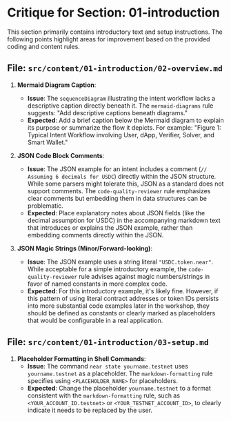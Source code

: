 # Critique for Section: 01-introduction

This section primarily contains introductory text and setup instructions. The following points highlight areas for improvement based on the provided coding and content rules.

## File: `src/content/01-introduction/02-overview.md`

1.  **Mermaid Diagram Caption**:

    - **Issue**: The `sequenceDiagram` illustrating the intent workflow lacks a descriptive caption directly beneath it. The `mermaid-diagrams` rule suggests: "Add descriptive captions beneath diagrams."
    - **Expected**: Add a brief caption below the Mermaid diagram to explain its purpose or summarize the flow it depicts. For example: "Figure 1: Typical Intent Workflow involving User, dApp, Verifier, Solver, and Smart Wallet."

2.  **JSON Code Block Comments**:

    - **Issue**: The JSON example for an intent includes a comment (`// Assuming 6 decimals for USDC`) directly within the JSON structure. While some parsers might tolerate this, JSON as a standard does not support comments. The `code-quality-reviewer` rule emphasizes clear comments but embedding them in data structures can be problematic.
    - **Expected**: Place explanatory notes about JSON fields (like the decimal assumption for USDC) in the accompanying markdown text that introduces or explains the JSON example, rather than embedding comments directly within the JSON.

3.  **JSON Magic Strings (Minor/Forward-looking)**:
    - **Issue**: The JSON example uses a string literal `"USDC.token.near"`. While acceptable for a simple introductory example, the `code-quality-reviewer` rule advises against magic numbers/strings in favor of named constants in more complex code.
    - **Expected**: For this introductory example, it's likely fine. However, if this pattern of using literal contract addresses or token IDs persists into more substantial code examples later in the workshop, they should be defined as constants or clearly marked as placeholders that would be configurable in a real application.

## File: `src/content/01-introduction/03-setup.md`

1.  **Placeholder Formatting in Shell Commands**:
    - **Issue**: The command `near state yourname.testnet` uses `yourname.testnet` as a placeholder. The `markdown-formatting` rule specifies using `<PLACEHOLDER_NAME>` for placeholders.
    - **Expected**: Change the placeholder `yourname.testnet` to a format consistent with the `markdown-formatting` rule, such as `<YOUR_ACCOUNT_ID.testnet>` or `<YOUR_TESTNET_ACCOUNT_ID>`, to clearly indicate it needs to be replaced by the user.
